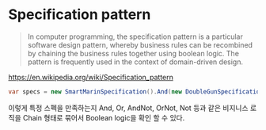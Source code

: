 # Specification pattern
> In computer programming, the specification pattern is a particular software design pattern, whereby business rules can be recombined by chaining the business rules together using boolean logic. The pattern is frequently used in the context of domain-driven design.

https://en.wikipedia.org/wiki/Specification_pattern

```csharp
var specs = new SmartMarinSpecification().And(new DoubleGunSpecification());
```
이렇게 특정 스펙을 만족하는지 And, Or, AndNot, OrNot, Not 등과 같은 비지니스 로직을 Chain 형태로 묶어서 Boolean logic을 확인 할 수 있다.

